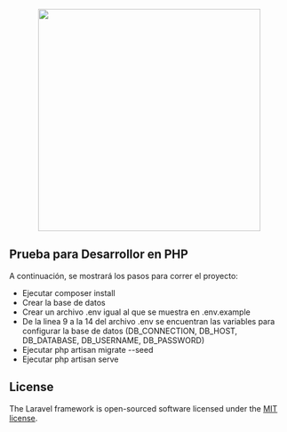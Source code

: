 <p align="center"><a href="https://laravel.com" target="_blank"><img src="https://raw.githubusercontent.com/laravel/art/master/logo-lockup/5%20SVG/2%20CMYK/1%20Full%20Color/laravel-logolockup-cmyk-red.svg" width="400"></a></p>

## Prueba para  Desarrollor en PHP

A continuación, se mostrará los pasos para correr el proyecto:

- Ejecutar composer install
- Crear la base de datos
- Crear un archivo .env igual al que se muestra en .env.example
- De la linea 9 a la 14 del archivo .env se encuentran las variables para configurar la base de datos (DB_CONNECTION, DB_HOST, DB_DATABASE, DB_USERNAME, DB_PASSWORD)
- Ejecutar php artisan migrate --seed
- Ejecutar php artisan serve


## License

The Laravel framework is open-sourced software licensed under the [MIT license](https://opensource.org/licenses/MIT).

